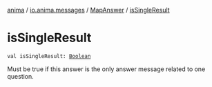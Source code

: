 [anima](../../index.md) / [io.anima.messages](../index.md) / [MapAnswer](index.md) / [isSingleResult](./is-single-result.md)

# isSingleResult

`val isSingleResult: `[`Boolean`](https://kotlinlang.org/api/latest/jvm/stdlib/kotlin/-boolean/index.html)

Must be true if this answer is the only answer message related to one question.


